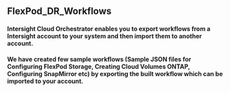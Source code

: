 ## FlexPod_DR_Workflows
#### Intersight Cloud Orchestrator enables you to export workflows from a Intersight account to your system and then import them to another account. 
#### We have created  few sample workflows (Sample JSON files for Configuring FlexPod Storage, Creating Cloud Volumes ONTAP, Configuring SnapMirror etc) by exporting the built workflow which can be imported to your account. 
